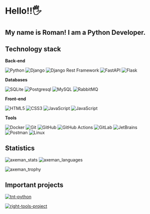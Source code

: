 # Hello!!🖐
## My name is Roman! I am a Python Developer.

## Technology stack

**Back-end**

![Python](https://img.shields.io/badge/-Python-white?style=flat&logo=Python)
![Django](https://img.shields.io/badge/-Django-084004?style=flat&logo=Django)
![Django Rest Framework](https://img.shields.io/badge/-Django_Rest_Framework-a30000?style=flat&logo=Django)
![FastAPI](https://img.shields.io/badge/-FastAPI-2e303e?style=flat&logo=FastAPI)
![Flask](https://img.shields.io/badge/-Flask-black?style=flat&logo=Flask)

**Databases**

![SQLite](https://img.shields.io/badge/-SQLite-003061?style=flat&logo=SQLite)
![Postgresql](https://img.shields.io/badge/-Postgresql-white?style=flat&logo=Postgresql)
![MySQL](https://img.shields.io/badge/-MySQL-white?style=flat&logo=MySQL)
![RabbitMQ](https://img.shields.io/badge/-RabbitMQ-ff6600?style=flat&logo=RabbitMQ&logoColor=white)

**Front-end**

![HTML5](https://img.shields.io/badge/-HTML5-%23E44D27?style=flat&logo=html5&logoColor=ffffff)
![CSS3](https://img.shields.io/badge/-CSS3-%231572B6?style=flat&logo=css3)
![JavaScript](https://img.shields.io/badge/-JavaScript-black?style=flat&logo=javascript&logoColor=yellow)
![JavaScript](https://img.shields.io/badge/-AlpineJS-white?style=flat&logo=Alpine.js)

**Tools**

![Docker](https://img.shields.io/badge/-Docker-white?style=flat&logo=docker)
![Git](https://img.shields.io/badge/-Git-white?style=flat&logo=Git)
![GitHub](https://img.shields.io/badge/-GitHub-black?style=flat&logo=GitHub)
![GitHub Actions](https://img.shields.io/badge/-GitHub_Actions-black?style=flat&logo=GitHubActions)
![GitLab](https://img.shields.io/badge/-GitLab-white?style=flat&logo=GitLab)
![JetBrains](https://img.shields.io/badge/-JetBrains_IDE-black?style=flat&logo=JetBrains)
![Postman](https://img.shields.io/badge/Postman-white?style=flat&logo=postman)
![Linux](https://img.shields.io/badge/Linux-black?style=flat&logo=linux)


## Statistics
![axeman_stats](https://github-readme-stats.vercel.app/api?username=axemanofic&hide_border=true&show_icons=true&theme=dracula&include_all_commits=true&count_private=true&card_width=1&line_height=20)
![axeman_languages](https://github-readme-stats.vercel.app/api/top-langs/?username=axemanofic&hide_border=true&layout=compact&count_private=true&theme=dracula)

![axeman_trophy](https://github-profile-trophy.vercel.app/?username=axemanofic&no-frame=true&theme=dracula&column=3&margin-w=15&margin-h=15&title=Commit,Stars,Repositories,Followers,PullRequest,Issues)

## Important projects
[![tnt-python](https://github-readme-stats.vercel.app/api/pin/?username=watchmanix&repo=tnt-python&hide_border=true&theme=dracula)](https://github.com/watchmanix/tnt-python)

[![right-tools-project](https://github-readme-stats.vercel.app/api/pin/?username=NoNameCompanyUniverse&repo=right-tools-project&hide_border=true&theme=dracula)](https://github.com/NoNameCompanyUniverse/right-tools-project)
